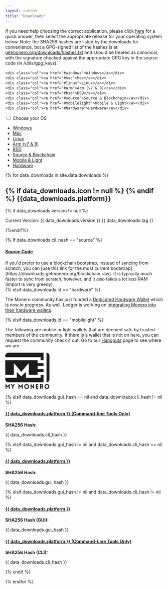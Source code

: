 ```yaml
---
layout: custom
title: "Downloads"
---
```


<div class="downloads">

<div class="container description" markdown="1">

If you need help choosing the correct application, please click [here](https://www.reddit.com/r/Monero/comments/64b5lf/what_is_the_best_monero_wallet/) for a quick answer, then select the appropriate release for your operating system below.
Note: the SHA256 hashes are listed by the downloads for convenience, but a GPG-signed list of the hashes is at [getmonero.org/downloads/hashes.txt](https://getmonero.org/downloads/hashes.txt) and should be treated as canonical, with the signature checked against the appropriate GPG key in the source code (in /utils/gpg_keys).

</div>
<div class="container full downdropdown">
<div class="info-block download-nav row middle-xs between-xs" id="selections">
    
    <div class="col"><a href="#windows">Windows</a></div>
    <div class="col"><a href="#mac">Mac</a></div>
    <div class="col"><a href="#linux">Linux</a></div>
    <div class="col"><a href="#arm">Arm (v7 & 8)</a></div>
    <div class="col"><a href="#bsd">BSD</a></div>
    <div class="col"><a href="#source">Source & Blockchain</a></div>
    <div class="col"><a href="#mobilelight">Mobile & Light</a></div>
    <div class="col"><a href="#hardware">Hardware</a></div>
    
</div>
</div>

<div class="container full">
  <div class="info-block row center-xs" id="pick-platform">
     <div class="mob dropdowndrop">
        <input id="check01" type="checkbox" name="menu"/>
        <label for="check01">Choose your OS</label>
        <ul id="menu">
          <li><a href="#windows">Windows</a></li>
          <li><a href="#mac">Mac</a></li>
          <li><a href="#linux">Linux</a></li>
          <li><a href="#arm">Arm (v7 & 8)</a></li>
          <li><a href="#bsd">BSD</a></li>
          <li><a href="#source">Source & Blockchain</a></li>
          <li><a href="#mobilelight">Mobile & Light</a></li>
          <li><a href="#hardware">Hardware</a></li>
        </ul>
      </div>
  </div>
</div>


<div class="download-platforms">

{% for data_downloads in site.data.downloads %}

<section class="container full" id="{{ data_downloads.id}}">
    <div class="info-block">
        <h2> 
            {% if data_downloads.icon != null %}
            <span class="{{data_downloads.icon}}"></span>  
            {% endif %}
            {{data_downloads.platform}}
        </h2>
            {% if data_downloads.version != null %}
        <p class="text-center">Current Version: {{ data_downloads.version }} {{ data_downloads.tag }}</p>
            {%endif%}



{% if data_downloads.cli_hash == "source" %}
<div class="row">
<div class="col-md-8 col-md-offset-2 col-sm-12 col-xs-12">
<h4 id="{{ data_downloads.platform | slugify }}">
 <a href="{{ data_downloads.cli_url }}">Source Code</a>
</h4>
</div>
<div class="col-md-8 col-md-offset-2 col-sm-12 col-xs-12" markdown="1">
If you'd prefer to use a blockchain bootstrap, instead of syncing from scratch, you can [use this link for the most current bootstrap](https://downloads.getmonero.org/blockchain.raw). It is typically much faster to sync from scratch, however, and it also takes a lot less RAM (import is very greedy).
</div>
</div>
{% elsif data_downloads.id == "hardware" %}
<div class="row">
<div class="col-md-8 col-md-offset-2 col-sm-12 col-xs-12">
<p>The Monero community has just funded a <a href="https://forum.getmonero.org/9/work-in-progress/88149/dedicated-monero-hardware-wallet" target="_blank" rel="noreferrer, noopener">Dedicated Hardware Wallet</a> which is now in progress. As well, Ledger is working on <a href="https://github.com/LedgerHQ/blue-app-monero" target="_blank" rel="noreferrer, noopener">integrating Monero into their hardware wallets</a>.</p>
</div></div>

{% elsif data_downloads.id == "mobilelight" %}
<div class="row">
<div class="col-md-8 col-md-offset-2 col-sm-12 col-xs-12">
<p>The following are mobile or light wallets that are deemed safe by trusted members of the community. If there is a wallet that is not on here, you can request the community check it out. Go to our <a href="/community/hangouts/">Hangouts</a> page to see where we are.</p>
</div>
</div>
<div class="row center-xs">
  <div class="col-xs-12">
    <a href="https://mymonero.com"><img src="/img/mymonero.png" alt="MyMonero Logo"></a>
  </div>
</div>


{% elsif data_downloads.gui_hash == nil and data_downloads.cli_hash != nil %}
<div class="row"><div class="col-md-8 col-md-offset-2 col-sm-12 col-xs-12"><h4 id="{{ data_downloads.platform | slugify }}">
 <a href="//downloads.getmonero.org/cli/{{ data_downloads.cli_url }}"> {{ data_downloads.platform }} (Command-line Tools Only)</a>
 </h4></div></div>
 <div class="row"><div class="col-md-8 col-md-offset-2 col-sm-12 col-xs-12">
 <p><strong>SHA256 Hash:</strong></p> <p class="hash"> {{ data_downloads.cli_hash }}</p></div>
</div>
{% elsif data_downloads.gui_hash != nil and data_downloads.cli_hash == nil %}
<div class="row">

<h4 id="{{ data_downloads.platform | slugify }}">
 <a href="//downloads.getmonero.org/gui/{{ data_downloads.gui_url }}">{{ data_downloads.platform }}</a>
 </h4></div>
<div class="row">
<p><strong>SHA256 Hash:</strong></p> <p class="hash"> {{ data_downloads.gui_hash }}</p>
</div>
{% elsif data_downloads.gui_hash != nil and data_downloads.cli_hash != nil %}
<div class="row start-md">
<div class="col-md-6 col-sm-12" >

<h4 id="{{ data_downloads.platform | slugify }}">
 <a href="//downloads.getmonero.org/gui/{{ data_downloads.gui_url }}">{{ data_downloads.platform }}</a>
</h4>
<p><strong>SHA256 Hash (GUI):</strong></p> <p class="hash"> {{ data_downloads.gui_hash }}</p>

</div>

<div class="col-md-6 col-sm-12">
<h4>
 <a href="//downloads.getmonero.org/cli/{{ data_downloads.cli_url }}">{{ data_downloads.platform }} (Command-Line Tools Only)</a>
</h4>
<p><strong>SHA256 Hash (CLI):</strong></p> <p class="hash"> {{ data_downloads.cli_hash }}</p>
</div>
</div>
{% endif %}
    </div>
</section>

{% endfor %}

</div>
<a href="#" class="arrow-up"><i></i></a>

</div>



